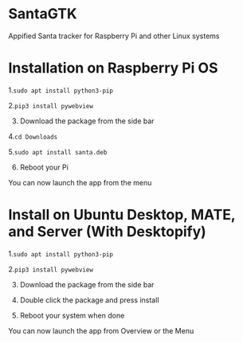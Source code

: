 # SantaGTK
Appified Santa tracker for Raspberry Pi and other Linux systems


# Installation on Raspberry Pi OS
1.`sudo apt install python3-pip`

2.`pip3 install pywebview`

3. Download the package from the side bar

4.`cd Downloads`

5.`sudo apt install santa.deb`

6. Reboot your Pi


You can now launch the app from the menu



# Install on Ubuntu Desktop, MATE, and Server (With Desktopify)
1.`sudo apt install python3-pip`

2.`pip3 install pywebview`

3. Download the package from the side bar

4. Double click the package and press install

6. Reboot your system when done


You can now launch the app from Overview or the Menu
